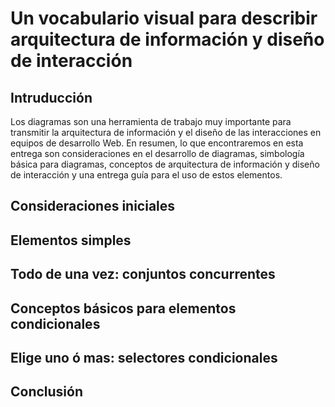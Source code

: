 
# Un vocabulario visual para describir arquitectura de información y diseño de interacción

## Intruducción
Los diagramas son una herramienta de trabajo muy importante para transmitir la arquitectura de información y el diseño de las interacciones en equipos de desarrollo Web. 
En resumen, lo que encontraremos en esta entrega son consideraciones en el desarrollo de diagramas, simbología básica para diagramas, conceptos de arquitectura de información y diseño de interacción y una entrega guía para el uso de estos elementos.

## Consideraciones iniciales

## Elementos simples

## Todo de una vez: conjuntos concurrentes

## Conceptos básicos para elementos condicionales

## Elige uno ó mas: selectores condicionales

## Conclusión
